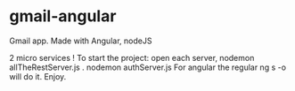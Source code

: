 # gmail-angular
Gmail app. Made with Angular, nodeJS 


2 micro services ! 
To start the project: 
open each server,
nodemon allTheRestServer.js .
nodemon authServer.js 
For angular the regular ng s -o will do it.
Enjoy.

